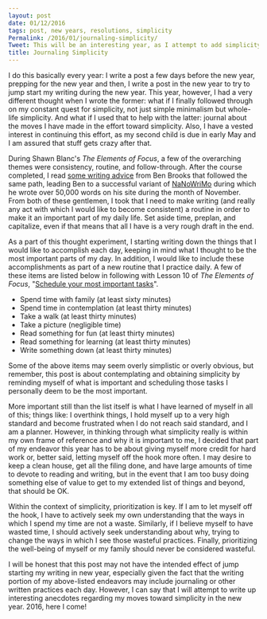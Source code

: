 ```yaml
---
layout: post
date: 01/12/2016
tags: post, new years, resolutions, simplicity
Permalink: /2016/01/journaling-simplicity/
Tweet: This will be an interesting year, as I attempt to add simplicity to my life prior to an upcoming familial addition.
title: Journaling Simplicity
---
```


I do this basically every year: I write a post a few days before the new year, prepping for the new year and then, I write a post in the new year to try to jump start my writing during the new year. This year, however, I had a very different thought when I wrote the former: what if I finally followed through on my constant quest for simplicity, not just simple minimalism but whole-life simplicity. And what if I used that to help with the latter: journal about the moves I have made in the effort toward simplicity. Also, I have a vested interest in continuing this effort, as my second child is due in early May and I am assured that stuff gets crazy after that.

During Shawn Blanc's *The Elements of Focus*, a few of the overarching themes were consistency, routine, and follow-through. After the course completed, I read [some writing advice](https://brooksreview.net/2016/01/writing-advice/) from Ben Brooks that followed the same path, leading Ben to a successful variant of [NaNoWriMo](http://nanowrimo.org) during which he wrote over 50,000 words on his site during the month of November. From both of these gentlemen, I took that I need to make writing (and really any act with which I would like to become consistent) a routine in order to make it an important part of my daily life. Set aside time, preplan, and capitalize, even if that means that all I have is a very rough draft in the end.

As a part of this thought experiment, I starting writing down the things that I would like to accomplish each day, keeping in mind what I thought to be the most important parts of my day. In addition, I would like to include these accomplishments as part of a new routine that I practice daily. A few of these items are listed below in following with Lesson 10 of *The Elements of Focus*, "[Schedule your most important tasks](https://thefocuscourse.com/class/10-schedule-your-most-important-tasks.html)".

+ Spend time with family (at least sixty minutes)
+ Spend time in contemplation (at least thirty minutes)
+ Take a walk (at least thirty minutes)
+ Take a picture (negligible time)
+ Read something for fun (at least thirty minutes)
+ Read something for learning (at least thirty minutes)
+ Write something down (at least thirty minutes)

Some of the above items may seem overly simplistic or overly obvious, but remember, this post is about contemplating and obtaining simplicity by reminding myself of what is important and scheduling those tasks I personally deem to be the most important.

More important still than the list itself is what I have learned of myself in all of this; things like: I overthink things, I hold myself up to a very high standard and become frustrated when I do not reach said standard, and I am a planner. However, in thinking through what simplicity really is within my own frame of reference and why it is important to me, I decided that part of my endeavor this year has to be about giving myself more credit for hard work or, better said, letting myself off the hook more often. I may desire to keep a clean house, get all the filing done, and have large amounts of time to devote to reading and writing, but in the event that I am too busy doing something else of value to get to my extended list of things and beyond, that should be OK.

Within the context of simplicity, prioritization is key. If I am to let myself off the hook, I have to actively seek my own understanding that the ways in which I spend my time are not a waste. Similarly, if I believe myself to have wasted time, I should actively seek understanding about why, trying to change the ways in which I see those wasteful practices. Finally, prioritizing the well-being of myself or my family should never be considered wasteful.

I will be honest that this post may not have the intended effect of jump starting my writing in new year, especially given the fact that the writing portion of my above-listed endeavors may include journaling or other written practices each day. However, I can say that I will attempt to write up interesting anecdotes regarding my moves toward simplicity in the new year. 2016, here I come!

